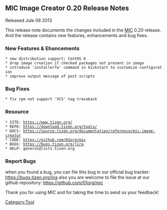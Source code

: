 MIC Image Creator 0.20 Release Notes
------------------------------------

Released Jule 08 2013

This release note documents the changes included in the
[MIC](MIC "wikilink") 0.20 release. And the release contains new
features, enhancements and bug fixes.

### New Features & Ehancements

`* new distribution support: CentOS 6`\
`* drop image creation if checked packages not present in image`\
`* introduce 'installerfw' command in kickstart to customize configuration`\
`* improve output message of post scripts`

### Bug Fixes

`* fix rpm not support 'VCS' tag traceback`

### Resource

`* SITE: `[`https://www.tizen.org/`](https://www.tizen.org/)\
`* REPO: `[`https://download.tizen.org/tools/`](https://download.tizen.org/tools/)\
`* DOCS: `[`https://source.tizen.org/documentation/reference/mic-image-creator`](https://source.tizen.org/documentation/reference/mic-image-creator)\
`* CODE: `[`https://github.com/01org/mic`](https://github.com/01org/mic)\
`* BUGS: `[`https://bugs.tizen.org/jira`](https://bugs.tizen.org/jira)\
`* HELP: general@lists.tizen.org`

### Report Bugs

when you found a bug, you can file this bug in our official bug tracker:
<https://bugs.tizen.org/jira> also you are welcome to file the issue at
our github repository: <https://github.com/01org/mic>

Thank you for using MIC and for taking the time to send us your
feedback!

[Category:Tool](Category:Tool "wikilink")
